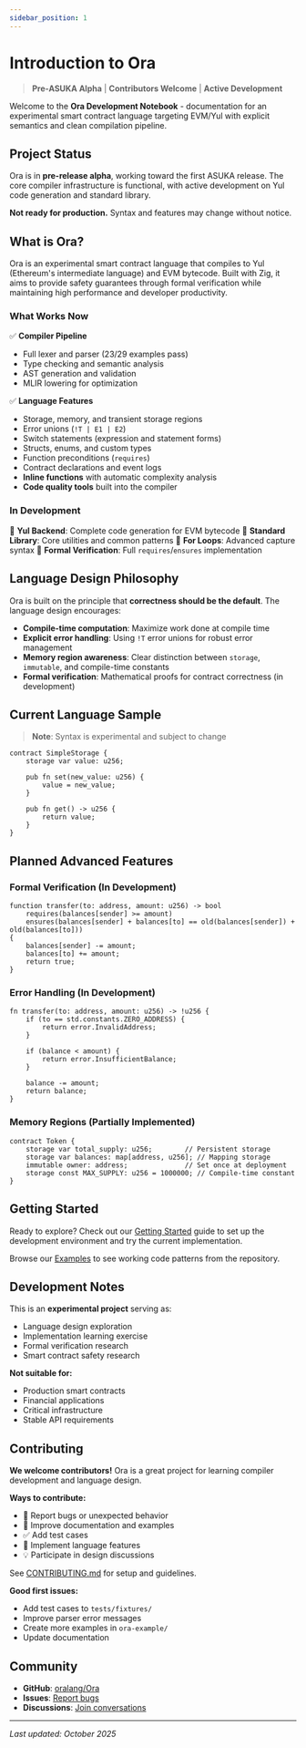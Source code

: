 ```yaml
---
sidebar_position: 1
---
```


# Introduction to Ora

> **Pre-ASUKA Alpha** | **Contributors Welcome** | **Active Development**

Welcome to the **Ora Development Notebook** - documentation for an experimental smart contract language targeting EVM/Yul with explicit semantics and clean compilation pipeline.

## Project Status

Ora is in **pre-release alpha**, working toward the first ASUKA release. The core compiler infrastructure is functional, with active development on Yul code generation and standard library.

**Not ready for production.** Syntax and features may change without notice.

## What is Ora?

Ora is an experimental smart contract language that compiles to Yul (Ethereum's intermediate language) and EVM bytecode. Built with Zig, it aims to provide safety guarantees through formal verification while maintaining high performance and developer productivity.

### What Works Now

✅ **Compiler Pipeline**
- Full lexer and parser (23/29 examples pass)
- Type checking and semantic analysis
- AST generation and validation
- MLIR lowering for optimization

✅ **Language Features**
- Storage, memory, and transient storage regions
- Error unions (`!T | E1 | E2`)
- Switch statements (expression and statement forms)
- Structs, enums, and custom types
- Function preconditions (`requires`)
- Contract declarations and event logs
- **Inline functions** with automatic complexity analysis
- **Code quality tools** built into the compiler

### In Development

🚧 **Yul Backend**: Complete code generation for EVM bytecode
🚧 **Standard Library**: Core utilities and common patterns
🚧 **For Loops**: Advanced capture syntax
🚧 **Formal Verification**: Full `requires`/`ensures` implementation

## Language Design Philosophy

Ora is built on the principle that **correctness should be the default**. The language design encourages:

- **Compile-time computation**: Maximize work done at compile time
- **Explicit error handling**: Using `!T` error unions for robust error management
- **Memory region awareness**: Clear distinction between `storage`, `immutable`, and compile-time constants
- **Formal verification**: Mathematical proofs for contract correctness (in development)

## Current Language Sample

> **Note**: Syntax is experimental and subject to change

```ora
contract SimpleStorage {
    storage var value: u256;
    
    pub fn set(new_value: u256) {
        value = new_value;
    }
    
    pub fn get() -> u256 {
        return value;
    }
}
```

## Planned Advanced Features

### Formal Verification (In Development)

```ora
function transfer(to: address, amount: u256) -> bool
    requires(balances[sender] >= amount)
    ensures(balances[sender] + balances[to] == old(balances[sender]) + old(balances[to]))
{
    balances[sender] -= amount;
    balances[to] += amount;
    return true;
}
```

### Error Handling (In Development)

```ora
fn transfer(to: address, amount: u256) -> !u256 {
    if (to == std.constants.ZERO_ADDRESS) {
        return error.InvalidAddress;
    }
    
    if (balance < amount) {
        return error.InsufficientBalance;
    }
    
    balance -= amount;
    return balance;
}
```

### Memory Regions (Partially Implemented)

```ora
contract Token {
    storage var total_supply: u256;        // Persistent storage
    storage var balances: map[address, u256]; // Mapping storage
    immutable owner: address;              // Set once at deployment
    storage const MAX_SUPPLY: u256 = 1000000; // Compile-time constant
}
```

## Getting Started

Ready to explore? Check out our [Getting Started](./getting-started) guide to set up the development environment and try the current implementation.

Browse our [Examples](./examples) to see working code patterns from the repository.

## Development Notes

This is an **experimental project** serving as:
- Language design exploration
- Implementation learning exercise
- Formal verification research
- Smart contract safety research

**Not suitable for:**
- Production smart contracts
- Financial applications
- Critical infrastructure
- Stable API requirements

## Contributing

**We welcome contributors!** Ora is a great project for learning compiler development and language design.

**Ways to contribute:**
- 🐛 Report bugs or unexpected behavior
- 📝 Improve documentation and examples
- ✅ Add test cases
- 🔧 Implement language features
- 💡 Participate in design discussions

See [CONTRIBUTING.md](https://github.com/oralang/Ora/blob/main/CONTRIBUTING.md) for setup and guidelines.

**Good first issues:**
- Add test cases to `tests/fixtures/`
- Improve parser error messages  
- Create more examples in `ora-example/`
- Update documentation

## Community

- **GitHub**: [oralang/Ora](https://github.com/oralang/Ora)
- **Issues**: [Report bugs](https://github.com/oralang/Ora/issues)
- **Discussions**: [Join conversations](https://github.com/oralang/Ora/discussions)

---

*Last updated: October 2025*

